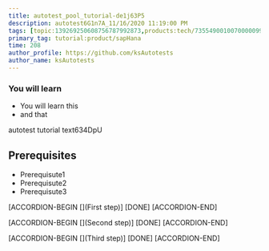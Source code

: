 ```yaml
---
title: autotest_pool_tutorial-de1j63P5
description: autotest6G1n7A_11/16/2020 11:19:00 PM
tags: [topic:139269250608756787992873,products:tech/73554900100700000996,tutorial:experience/advanced]
primary_tag: tutorial:product/sapHana
time: 208
author_profile: https://github.com/ksAutotests
author_name: ksAutotests
---
```

### You will learn
- You will learn this
- and that

autotest tutorial text634DpU

## Prerequisites
- Prerequisute1
- Prerequisute2
- Prerequisute3

[ACCORDION-BEGIN [](First step)]
[DONE]
[ACCORDION-END]

[ACCORDION-BEGIN [](Second step)]
[DONE]
[ACCORDION-END]

[ACCORDION-BEGIN [](Third step)]
[DONE]
[ACCORDION-END]

